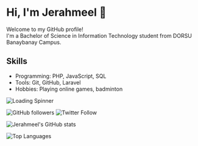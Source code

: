# Hi, I'm Jerahmeel 👋

Welcome to my GitHub profile!  
I'm a Bachelor of Science in Information Technology student from DORSU Banaybanay Campus.

## Skills
- Programming: PHP, JavaScript, SQL
- Tools: Git, GitHub, Laravel
- Hobbies: Playing online games, badminton

![Loading Spinner](https://loading.io/spinners/double-ring/lg.double-ring-spinner.gif)

![GitHub followers](https://img.shields.io/github/followers/jerahmeel?style=social)
![Twitter Follow](https://img.shields.io/twitter/follow/yourtwitterhandle?style=social)

![Jerahmeel's GitHub stats](https://github-readme-stats.vercel.app/api?username=jerahmeel&show_icons=true&theme=radical)

![Top Languages](https://github-readme-stats.vercel.app/api/top-langs/?username=jerahmeel&layout=compact&theme=radical)
